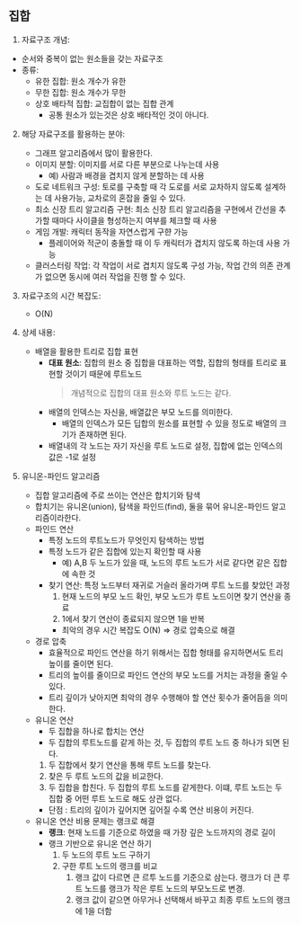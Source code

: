 ## 집합

1. 자료구조 개념:

- 순서와 중복이 없는 원소들을 갖는 자료구조
- 종류:
  - 유한 집합: 원소 개수가 유한
  - 무한 집합: 원소 개수가 무한
  - 상호 배타적 집합: 교집합이 없는 집합 관계
    - 공통 원소가 있는것은 상호 배타적인 것이 아니다.

2.  해당 자료구조를 활용하는 분야:

    - 그래프 알고리즘에서 많이 활용한다.
    - 이미지 분할: 이미지를 서로 다른 부분으로 나누는데 사용
      - 예) 사람과 배경을 겹치지 않게 분할하는 데 사용
    - 도로 네트워크 구성: 토로를 구축할 때 각 도로를 서로 교차하지 않도록 설계하는 데 사용가능, 교차로의 혼잡을 줄일 수 있다.
    - 최소 신장 트리 알고리즘 구현: 최소 신장 트리 알고리즘을 구현에서 간선을 추가할 때마다 사이클을 형성하는지 여부를 체크할 때 사용
    - 게임 개발: 캐릭터 동작을 자연스럽게 구햔 가능
      - 플레이어와 적군이 충돌할 때 이 두 캐릭터가 겹치지 않도록 하는데 사용 가능
    - 클러스터링 작업: 각 작업이 서로 겹치지 않도록 구성 가능, 작업 간의 의존 관계가 없으면 동시에 여러 작업을 진행 할 수 있다.

3.  자료구조의 시간 복잡도:

    - O(N)

4.  상세 내용:

    - 배열을 활용한 트리로 집합 표현
      - **대표 원소**: 집합의 원소 중 집합을 대표하는 역할, 집합의 형태를 트리로 표현할 것이기 때문에 루트노드
        > 개념적으로 집합의 대표 원소와 루트 노드는 같다.
      - 배열의 인덱스는 자신을, 배열값은 부모 노드를 의미한다.
        - 배열의 인덱스가 모든 딥합의 원소를 표현할 수 있을 정도로 배열의 크기가 존재하면 된다.
      - 배열내의 각 노드는 자기 자신을 루트 노드로 설정, 집합에 없는 인덱스의 값은 -1로 설정

5.  유니온-파인드 알고리즘
    - 집합 알고리즘에 주로 쓰이는 연산은 합치기와 탐색
    - 합치기는 유니온(union), 탐색을 파인드(find), 둘을 묶어 유니온-파인드 알고리즘이라한다.
    - 파인드 연산
      - 특정 노드의 루트노드가 무엇인지 탐색하는 방법
      - 특정 노드가 같은 집합에 있는지 확인할 때 사용
        - 예) A,B 두 노드가 있을 때, 노드의 루트 노드가 서로 같다면 같은 집합에 속한 것
      - 찾기 연산: 특정 노드부터 재귀로 거슬러 올라가며 루트 노드를 찾았던 과정
        1. 현재 노드의 부모 노드 확인, 부모 노드가 루트 노드이면 찾기 연산을 종료
        2. 1에서 찾기 연산이 종료되지 않으면 1을 반복
        - 최악의 경우 시간 복잡도 O(N) => 경로 압축으로 해결
    - 경로 압축
      - 효율적으로 파인드 연산을 하기 위해서는 집합 형태를 유지하면서도 트리 높이를 줄이면 된다.
      - 트리의 높이를 줄이므로 파인드 연산의 부모 노드를 거치는 과정을 줄일 수 있다.
      - 트리 깊이가 낮아지면 최악의 경우 수행해야 할 연산 횟수가 줄어듬을 의미한다.
    - 유니온 연산
      - 두 집합을 하나로 합치는 연산
      - 두 집합의 루트노드를 같게 하는 것, 두 집합의 루트 노드 중 하나가 되면 된다.
      1. 두 집합에서 찾기 연산을 통해 루트 노드를 찾는다.
      2. 찾은 두 루트 노드의 값을 비교한다.
      3. 두 집합을 합친다. 두 집합의 루트 노드를 같게한다. 이떄, 루트 노드는 두 집합 중 어떤 루트 노드로 해도 상관 없다.
      - 단점 : 트리의 깊이가 깊어지면 깊어질 수록 연산 비용이 커진다.
    - 유니온 연산 비용 문제는 랭크로 해결
      - **랭크**: 현재 노드를 기준으로 하였을 때 가장 깊은 노드까지의 경로 길이
      - 랭크 기반으로 유니온 연산 하기
        1. 두 노드의 루트 노드 구하기
        2. 구한 루트 노드의 랭크를 비교
           1. 랭크 값이 다르면 큰 르투 노드를 기준으로 삼는다. 랭크가 더 큰 루트 노드를 랭크가 작은 루트 노드의 부모노드로 변경.
           2. 랭크 값이 같으면 아무거나 선택해서 바꾸고 최종 루트 노드의 랭크에 1을 더함
